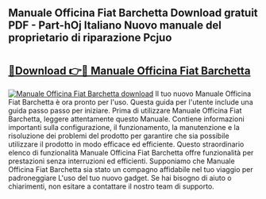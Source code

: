 ## Manuale Officina Fiat Barchetta Download gratuit PDF - Part-hOj Italiano Nuovo manuale del proprietario di riparazione Pcjuo

# <h2><a href="http://dfe83xs.blite.top/?on=Manuale+Officina+Fiat+Barchetta">🔗Download 👉🔴 Manuale Officina Fiat Barchetta</a></h2>

[![Manuale Officina Fiat Barchetta download](https://i.imgur.com/lujVjoI.png)](http://dfe83xs.blite.top/?on=Manuale+Officina+Fiat+Barchetta)
Il tuo nuovo Manuale Officina Fiat Barchetta è ora pronto per l'uso. Questa guida per l'utente include una guida passo passo per iniziare. Prima di utilizzare Manuale Officina Fiat Barchetta, leggere attentamente questo Manuale. Contiene informazioni importanti sulla configurazione, il funzionamento, la manutenzione e la risoluzione dei problemi del prodotto per garantire che sia possibile utilizzare il prodotto in modo efficace ed efficiente. Questo straordinario elenco di funzionalità Manuale Officina Fiat Barchetta offre funzionalità per prestazioni senza interruzioni ed efficienti. Supponiamo che Manuale Officina Fiat Barchetta sia stato un compagno affidabile nel tuo viaggio per padroneggiare L'uso del tuo nuovo gadget. Se hai bisogno di aiuto o chiarimenti, non esitare a contattare il nostro team di supporto.
